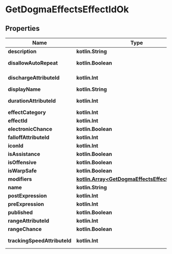 
# GetDogmaEffectsEffectIdOk

## Properties
Name | Type | Description | Notes
------------ | ------------- | ------------- | -------------
**description** | **kotlin.String** | description string |  [optional]
**disallowAutoRepeat** | **kotlin.Boolean** | disallow_auto_repeat boolean |  [optional]
**dischargeAttributeId** | **kotlin.Int** | discharge_attribute_id integer |  [optional]
**displayName** | **kotlin.String** | display_name string |  [optional]
**durationAttributeId** | **kotlin.Int** | duration_attribute_id integer |  [optional]
**effectCategory** | **kotlin.Int** | effect_category integer |  [optional]
**effectId** | **kotlin.Int** | effect_id integer | 
**electronicChance** | **kotlin.Boolean** | electronic_chance boolean |  [optional]
**falloffAttributeId** | **kotlin.Int** | falloff_attribute_id integer |  [optional]
**iconId** | **kotlin.Int** | icon_id integer |  [optional]
**isAssistance** | **kotlin.Boolean** | is_assistance boolean |  [optional]
**isOffensive** | **kotlin.Boolean** | is_offensive boolean |  [optional]
**isWarpSafe** | **kotlin.Boolean** | is_warp_safe boolean |  [optional]
**modifiers** | [**kotlin.Array&lt;GetDogmaEffectsEffectIdModifier&gt;**](GetDogmaEffectsEffectIdModifier.md) | modifiers array |  [optional]
**name** | **kotlin.String** | name string |  [optional]
**postExpression** | **kotlin.Int** | post_expression integer |  [optional]
**preExpression** | **kotlin.Int** | pre_expression integer |  [optional]
**published** | **kotlin.Boolean** | published boolean |  [optional]
**rangeAttributeId** | **kotlin.Int** | range_attribute_id integer |  [optional]
**rangeChance** | **kotlin.Boolean** | range_chance boolean |  [optional]
**trackingSpeedAttributeId** | **kotlin.Int** | tracking_speed_attribute_id integer |  [optional]



